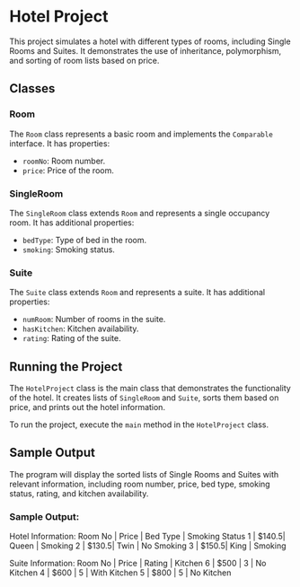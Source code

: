 # Hotel Project

This project simulates a hotel with different types of rooms, including Single Rooms and Suites. It demonstrates the use of inheritance, polymorphism, and sorting of room lists based on price.

## Classes

### Room

The `Room` class represents a basic room and implements the `Comparable` interface. It has properties:

- `roomNo`: Room number.
- `price`: Price of the room.

### SingleRoom

The `SingleRoom` class extends `Room` and represents a single occupancy room. It has additional properties:

- `bedType`: Type of bed in the room.
- `smoking`: Smoking status.

### Suite

The `Suite` class extends `Room` and represents a suite. It has additional properties:

- `numRoom`: Number of rooms in the suite.
- `hasKitchen`: Kitchen availability.
- `rating`: Rating of the suite.

## Running the Project

The `HotelProject` class is the main class that demonstrates the functionality of the hotel. It creates lists of `SingleRoom` and `Suite`, sorts them based on price, and prints out the hotel information.

To run the project, execute the `main` method in the `HotelProject` class.

## Sample Output

The program will display the sorted lists of Single Rooms and Suites with relevant information, including room number, price, bed type, smoking status, rating, and kitchen availability.

### Sample Output:

Hotel Information:
Room No | Price | Bed Type | Smoking Status
1       | $140.5| Queen    | Smoking
2       | $130.5| Twin     | No Smoking
3       | $150.5| King     | Smoking

Suite Information:
Room No | Price | Rating | Kitchen
6       | $500  | 3      | No Kitchen
4       | $600  | 5      | With Kitchen
5       | $800  | 5      | No Kitchen
